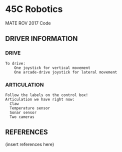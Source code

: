 # 45C Robotics

MATE ROV 2017 Code

## DRIVER INFORMATION

### DRIVE

```
To drive:
	One joystick for vertical movement
	One arcade-drive joystick for lateral movement
```
### ARTICULATION

```
Follow the labels on the control box!
Articulation we have right now:
  Claw
  Temperature sensor
  Sonar sensor
  Two cameras
```

## REFERENCES

(insert references here)

